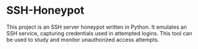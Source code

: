 # SSH-Honeypot
This project is an SSH server honeypot written in Python. It emulates an SSH service, capturing credentials used in attempted logins. This tool can be used to study and monitor unauthorized access attempts.
